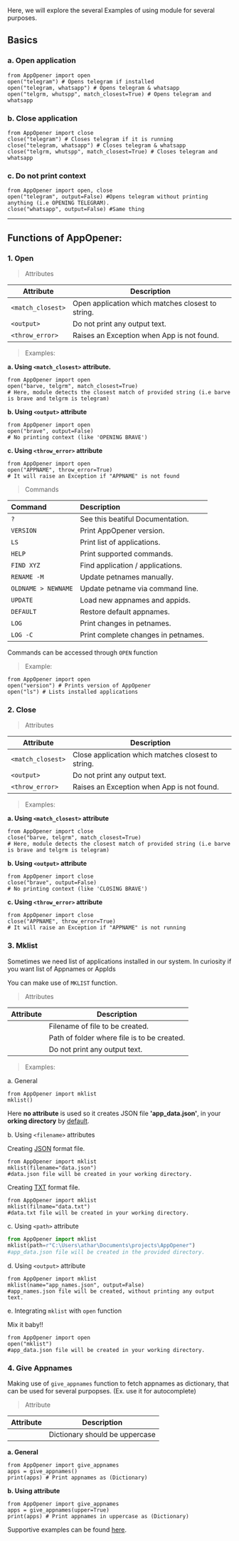 Here, we will explore the several Examples of using module for several purposes.

## Basics

### a. Open application

``` { .py .copy }
from AppOpener import open
open("telegram") # Opens telegram if installed
open("telegram, whatsapp") # Opens telegram & whatsapp 
open("telgrm, whutspp", match_closest=True) # Opens telegram and whatsapp
```

### b. Close application

``` { .py .copy }
from AppOpener import close
close("telegram") # Closes telegram if it is running
close("telegram, whatsapp") # Closes telegram & whatsapp
close("telgrm, whutspp", match_closest=True) # Closes telegram and whatsapp
```

### c. Do not print context

``` { .py .copy }
from AppOpener import open, close
open("telegram", output=False) #Opens telegram without printing anything (i.e OPENING TELEGRAM).
close("whatsapp", output=False) #Same thing
```

---

## Functions of AppOpener:

### 1. Open

> Attributes

| Attribute      | Description                          |
| ----------- | ------------------------------------ |
| `<match_closest>`    | Open application which matches closest to string.                 |
| `<output>`    | Do not print any output text.         |
| `<throw_error>`    | Raises an Exception when App is not found.         |

> Examples:

**a. Using `<match_closest>` attribute.**

``` { .py .copy }
from AppOpener import open
open("barve, telgrm", match_closest=True)
# Here, module detects the closest match of provided string (i.e barve is brave and telgrm is telegram)
```

**b. Using `<output>` attribute**

``` { .py .copy }
from AppOpener import open
open("brave", output=False)
# No printing context (like 'OPENING BRAVE')
```

**c. Using `<throw_error>` attribute**

``` { .py .copy }
from AppOpener import open
open("APPNAME", throw_error=True)
# It will raise an Exception if "APPNAME" is not found
```

> Commands

| Command      | Description                          |
| :---------- | :----------------------------------- |
| `?`       | See this beatiful Documentation.  |
| `VERSION`       | Print AppOpener version.  |
| `LS`       | Print list of applications.  |
| `HELP`    | Print supported commands. |
| `FIND XYZ`       | Find application / applications. |
| `RENAME -M`    | Update petnames manually. |
| `OLDNAME > NEWNAME`    | Update petname via command line. |
| `UPDATE`    | Load new appnames and appids. |
| `DEFAULT`    |Restore default appnames. |
| `LOG`    | Print changes in petnames. |
| `LOG -C`    | Print complete changes in petnames. |


Commands can be accessed through `OPEN` function

> Example: 

``` { .py .copy}
from AppOpener import open
open("version") # Prints version of AppOpener
open("ls") # Lists installed applications
``` 

### 2. Close

> Attributes

| Attribute      | Description                          |
| ----------- | ------------------------------------ |
| `<match_closest>`    | Close application which matches closest to string.                 |
| `<output>`    | Do not print any output text.              |
| `<throw_error>`    | Raises an Exception when App is not found.         |


> Examples:

**a. Using `<match_closest>` attribute**

``` { .py .copy}
from AppOpener import close
close("barve, telgrm", match_closest=True)
# Here, module detects the closest match of provided string (i.e barve is brave and telgrm is telegram)
```

**b. Using `<output>` attribute**

``` { .py .copy }
from AppOpener import close
close("brave", output=False)
# No printing context (like 'CLOSING BRAVE')
```

**c. Using `<throw_error>` attribute**

``` { .py .copy }
from AppOpener import close
close("APPNAME", throw_error=True)
# It will raise an Exception if "APPNAME" is not running
```
  
### 3. Mklist

Sometimes we need list of applications installed in our system. In curiosity if you want list of Appnames or AppIds

You can make use of `MKLIST` function.

> Attributes

| Attribute      | Description                          |
| ----------- | ------------------------------------ |
| <filename>       | Filename of file to be created.       |
| <path>      | Path of folder where file is to be created.
| <output>    | Do not print any output text.                   |

> Examples:

a. General

``` { .py .copy }
from AppOpener import mklist
mklist()
```

Here **no attribute** is used so it creates JSON file **'app_data.json'**, in your **orking directory** by <u>default</u>.

b. Using `<filename>` attributes

Creating <u>JSON</u> format file.

``` { .py .copy }
from AppOpener import mklist
mklist(filename="data.json")
#data.json file will be created in your working directory.
```

Creating <u>TXT</u> format file.

``` { .py .copy }
from AppOpener import mklist
mklist(filname="data.txt")
#data.txt file will be created in your working directory.
```

c. Using `<path>` attribute

``` python
from AppOpener import mklist
mklist(path=r"C:\Users\athar\Documents\projects\AppOpener")
#app_data.json file will be created in the provided directory.
```
  
d. Using `<output>` attribute

``` { .py .copy }
from AppOpener import mklist
mklist(name="app_names.json", output=False)
#app_names.json file will be created, without printing any output text.
```
  
e. Integrating `mklist` with `open` function

Mix it baby!!

``` { .py .copy }
from AppOpener import open
open("mklist")
#app_data.json file will be created in your working directory.
```

### 4. Give Appnames

Making use of `give_appnames` function to fetch appnames as dictionary, that can be used for several purpopses. (Ex. use it for autocomplete)

> Attribute

| Attribute      | Description                          |
| ----------- | ------------------------------------ |
| <upper>       | Dictionary should be uppercase               |

**a. General**

``` { .py .copy }
from AppOpener import give_appnames
apps = give_appnames()
print(apps) # Print appnames as (Dictionary)
```

**b. Using <upper> attribute**

``` { .py .copy }
from AppOpener import give_appnames
apps = give_appnames(upper=True)
print(apps) # Print appnames in uppercase as (Dictionary)
```
  
Supportive examples can be found [here](Applications.md).
